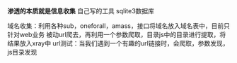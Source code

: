 
**渗透的本质就是信息收集**
自己写的工具
sqlite3数据库

域名收集：利用各种sub，oneforall，amass，接口将域名放入域名表中，目前只针对web业务
被动url爬去，再利用一个参数爬取，目录js中的目录进行提取，将结果放入xray中
url测试：当我们遇到一个有趣的url链接时，会爬取，参数发现，js目录发现

